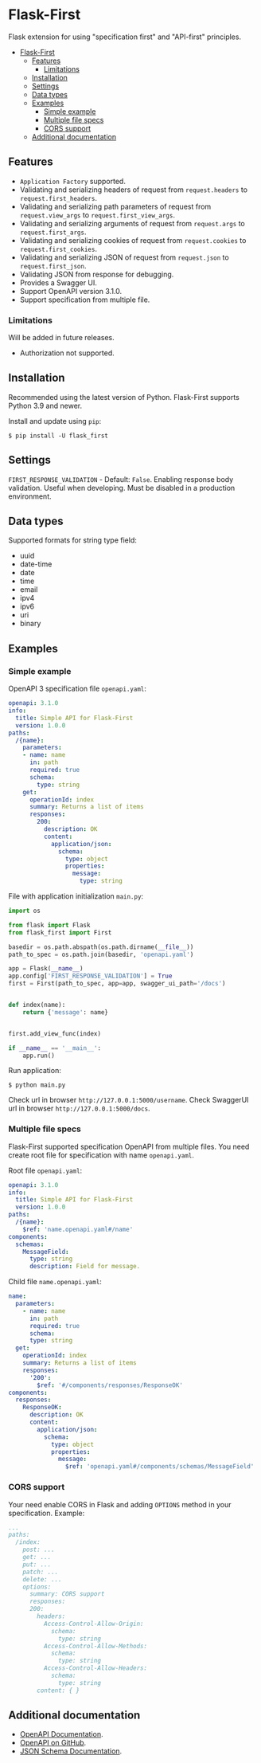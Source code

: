 # Flask-First

Flask extension for using "specification first" and "API-first" principles.

<!--TOC-->

- [Flask-First](#flask-first)
  - [Features](#features)
    - [Limitations](#limitations)
  - [Installation](#installation)
  - [Settings](#settings)
  - [Data types](#data-types)
  - [Examples](#examples)
    - [Simple example](#simple-example)
    - [Multiple file specs](#multiple-file-specs)
    - [CORS support](#cors-support)
  - [Additional documentation](#additional-documentation)

<!--TOC-->

## Features

* `Application Factory` supported.
* Validating and serializing headers of request from `request.headers` to `request.first_headers`.
* Validating and serializing path parameters of request from `request.view_args`
  to `request.first_view_args`.
* Validating and serializing arguments of request from `request.args` to `request.first_args`.
* Validating and serializing cookies of request from `request.cookies` to `request.first_cookies`.
* Validating and serializing JSON of request from `request.json` to `request.first_json`.
* Validating JSON from response for debugging.
* Provides a Swagger UI.
* Support OpenAPI version 3.1.0.
* Support specification from multiple file.

### Limitations

Will be added in future releases.

* Authorization not supported.

## Installation

Recommended using the latest version of Python. Flask-First supports Python 3.9 and newer.

Install and update using `pip`:

```shell
$ pip install -U flask_first
```

## Settings

`FIRST_RESPONSE_VALIDATION` - Default: `False`. Enabling response body validation. Useful when
developing. Must be disabled in a production environment.

## Data types

Supported formats for string type field:

* uuid
* date-time
* date
* time
* email
* ipv4
* ipv6
* uri
* binary

## Examples

### Simple example

OpenAPI 3 specification file `openapi.yaml`:

```yaml
openapi: 3.1.0
info:
  title: Simple API for Flask-First
  version: 1.0.0
paths:
  /{name}:
    parameters:
    - name: name
      in: path
      required: true
      schema:
        type: string
    get:
      operationId: index
      summary: Returns a list of items
      responses:
        200:
          description: OK
          content:
            application/json:
              schema:
                type: object
                properties:
                  message:
                    type: string
```

File with application initialization `main.py`:

```python
import os

from flask import Flask
from flask_first import First

basedir = os.path.abspath(os.path.dirname(__file__))
path_to_spec = os.path.join(basedir, 'openapi.yaml')

app = Flask(__name__)
app.config['FIRST_RESPONSE_VALIDATION'] = True
first = First(path_to_spec, app=app, swagger_ui_path='/docs')


def index(name):
    return {'message': name}


first.add_view_func(index)

if __name__ == '__main__':
    app.run()
```

Run application:

```shell
$ python main.py
```

Check url in browser `http://127.0.0.1:5000/username`. Check SwaggerUI url in
browser `http://127.0.0.1:5000/docs`.

### Multiple file specs

Flask-First supported specification OpenAPI from multiple files. You need create root file for
specification with name `openapi.yaml`.

Root file `openapi.yaml`:

```yaml
openapi: 3.1.0
info:
  title: Simple API for Flask-First
  version: 1.0.0
paths:
  /{name}:
    $ref: 'name.openapi.yaml#/name'
components:
  schemas:
    MessageField:
      type: string
      description: Field for message.
```

Child file `name.openapi.yaml`:

```yaml
name:
  parameters:
    - name: name
      in: path
      required: true
      schema:
      type: string
  get:
    operationId: index
    summary: Returns a list of items
    responses:
      '200':
        $ref: '#/components/responses/ResponseOK'
components:
  responses:
    ResponseOK:
      description: OK
      content:
        application/json:
          schema:
            type: object
            properties:
              message:
                $ref: 'openapi.yaml#/components/schemas/MessageField'
```

### CORS support

Your need enable CORS in Flask and adding `OPTIONS` method in your specification. Example:

```yaml
...
paths:
  /index:
    post: ...
    get: ...
    put: ...
    patch: ...
    delete: ...
    options:
      summary: CORS support
      responses:
      200:
        headers:
          Access-Control-Allow-Origin:
            schema:
              type: string
          Access-Control-Allow-Methods:
            schema:
              type: string
          Access-Control-Allow-Headers:
            schema:
              type: string
        content: { }
```

## Additional documentation

* [OpenAPI Documentation](https://swagger.io/specification/).
* [OpenAPI on GitHub](https://github.com/OAI/OpenAPI-Specification).
* [JSON Schema Documentation](https://json-schema.org/specification.html).
